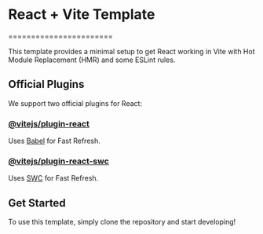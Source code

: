 # React + Vite Template
=======================

This template provides a minimal setup to get React working in Vite with Hot Module Replacement (HMR) and some ESLint rules.

## Official Plugins

We support two official plugins for React:

### [@vitejs/plugin-react](https://github.com/vitejs/vite-plugin-react/blob/main/packages/plugin-react/README.md)

Uses [Babel](https://babeljs.io/) for Fast Refresh.

### [@vitejs/plugin-react-swc](https://github.com/vitejs/vite-plugin-react-swc)

Uses [SWC](https://swc.rs/) for Fast Refresh.

## Get Started

To use this template, simply clone the repository and start developing!
